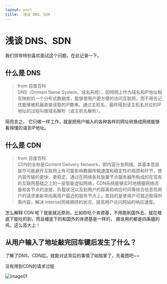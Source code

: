 ```yaml
---
layout: post
title:  浅谈 DNS、SDN 
---
```




# 浅谈 DNS、SDN

我们领导特别喜欢面试这个问题，在此记录一下。



## 什么是 DNS

> from  百度百科<br /> 
> DNS（Domain Name System，域名系统），因特网上作为域名和IP地址相互映射的一个分布式数据库，能够使用户更方便的访问互联网，而不用去记住能够被机器直接读取的IP数串。通过主机名，最终得到该主机名对应的IP地址的过程叫做域名解析（或主机名解析）。 

简而言之， 它只做一样工作，就是把用户输入的各种各样的网址转换成网络能够看得懂的语言IP地址。



## 什么是 CDN
> from  百度百科<br /> 
> CDN的全称是Content Delivery Network，即内容分发网络。其基本思路是尽可能避开互联网上有可能影响数据传输速度和稳定性的瓶颈和环节，使内容传输的更快、更稳定。通过在网络各处放置节点服务器所构成的在现有的互联网基础之上的一层智能虚拟网络，CDN系统能够实时地根据网络流量和各节点的连接、负载状况以及到用户的距离和响应时间等综合信息将用户的请求重新导向离用户最近的服务节点上。其目的是使用户可就近取得所需内容，解决 Internet网络拥挤的状况，提高用户访问网站的响应速度。

怎么解释 CDN 呢？就是就近原则，比如你吃个肯德基，不用跑到国外去，就在楼底下能吃的到，而且楼底下的和国外的肯德基是一样的， 据说用的都是四条腿的鸡，这么高大上！


## 从用户输入了地址敲完回车键后发生了什么？

了解了DNS、CDN后，就能对这背后的事情了如指掌了，先看图吧~~

没有用到CDN的请求过程

![image01](http://http://0.0.0.0//img/20161202/20161202-1.jpg)



